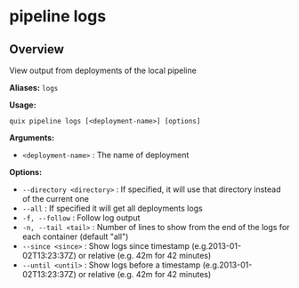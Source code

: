 # pipeline logs

## Overview

View output from deployments of the local pipeline

**Aliases:** `logs`

**Usage:**

```
quix pipeline logs [<deployment-name>] [options]
```

**Arguments:**

- `<deployment-name>` : The name of deployment

**Options:**

- `--directory <directory>` : If specified, it will use that directory instead of the current one
- `--all` : If specified it will get all deployments logs
- `-f, --follow` : Follow log output
- `-n, --tail <tail>` : Number of lines to show from the end of the logs for each container (default "all")
- `--since <since>` : Show logs since timestamp (e.g.2013-01-02T13:23:37Z) or relative (e.g. 42m for 42 minutes)
- `--until <until>` : Show logs before a timestamp (e.g.2013-01-02T13:23:37Z) or relative (e.g. 42m for 42 minutes)


